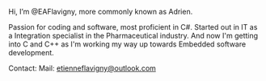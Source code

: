 Hi, I’m @EAFlavigny, more commonly known as Adrien.

Passion for coding and software, most proficient in C#. Started out in IT as a Integration specialist in the Pharmaceutical industry.
And now I'm getting into C and C++ as I'm working my way up towards Embedded software development.

Contact:
   Mail: etienneflavigny@outlook.com
